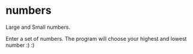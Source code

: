 # numbers
Large and Small numbers.

Enter a set of numbers. The program will choose your highest and lowest number :) :)

